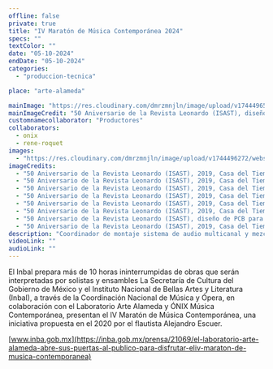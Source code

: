 ```yaml
---
offline: false
private: true
title: "IV Maratón de Música Contemporánea 2024"
specs: ""
textColor: ""
date: "05-10-2024"  
endDate: "05-10-2024"
categories:  
  - "produccion-tecnica"

place: "arte-alameda"

mainImage: "https://res.cloudinary.com/dmrzmnjln/image/upload/v1744496584/website/projects/produccion-tecnica/ocr7feryxtcycbe5bk7s.jpg"
mainImageCredit: "50 Aniversario de la Revista Leonardo (ISAST), diseño de PCB para acto en vivo, 2019, Casa del Tiempo, Ciudad de México. Diseño por Josué Martínez."
customnamecollaborator: "Productores"
collaborators:
  - onix
  - rene-roquet
images:
  - "https://res.cloudinary.com/dmrzmnjln/image/upload/v1744496272/website/projects/produccion-tecnica/dpze3kalubxmtqy855ht.jpg"
imageCredits:
  - "50 Aniversario de la Revista Leonardo (ISAST), 2019, Casa del Tiempo, Ciudad de México. Cortesía del Departamento de Artes y Humanidades UAM Lerma."
  - "50 Aniversario de la Revista Leonardo (ISAST), 2019, Casa del Tiempo, Ciudad de México. Cortesía del Departamento de Artes y Humanidades UAM Lerma."
  - "50 Aniversario de la Revista Leonardo (ISAST), 2019, Casa del Tiempo, Ciudad de México. Cortesía del Departamento de Artes y Humanidades UAM Lerma."
  - "50 Aniversario de la Revista Leonardo (ISAST), 2019, Casa del Tiempo, Ciudad de México. Cortesía del Departamento de Artes y Humanidades UAM Lerma."
  - "50 Aniversario de la Revista Leonardo (ISAST), 2019, Casa del Tiempo, Ciudad de México. Cortesía del Departamento de Artes y Humanidades UAM Lerma."
  - "50 Aniversario de la Revista Leonardo (ISAST), 2019, Casa del Tiempo, Ciudad de México. Cortesía del Departamento de Artes y Humanidades UAM Lerma."
  - "50 Aniversario de la Revista Leonardo (ISAST), diseño de PCB para acto en vivo, 2019, Casa del Tiempo, Ciudad de México. Diseño por Josué Martínez."
  - "50 Aniversario de la Revista Leonardo (ISAST), 2019, Casa del Tiempo, Ciudad de México. Cortesía del Departamento de Artes y Humanidades UAM Lerma."
description: "Coordinador de montaje sistema de audio multicanal y mezcla multicanal"
videoLink: ""
audioLink: ""
---
```


El Inbal prepara más de 10 horas ininterrumpidas de obras que serán interpretadas por solistas y ensambles
La Secretaría de Cultura del Gobierno de México y el Instituto Nacional de Bellas Artes y Literatura (Inbal), a través de la Coordinación Nacional de Música y Ópera, en colaboración con el Laboratorio Arte Alameda y ÓNIX Música Contemporánea, presentan el IV Maratón de Música Contemporánea, una iniciativa propuesta en el 2020 por el flautista Alejandro Escuer.

[www.inba.gob.mx](https://inba.gob.mx/prensa/21069/el-laboratorio-arte-alameda-abre-sus-puertas-al-publico-para-disfrutar-eliv-maraton-de-musica-contemporanea)